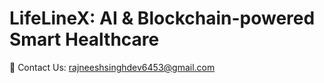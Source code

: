
# **LifeLineX: AI & Blockchain-powered Smart Healthcare**  


<!--
![Project Diagram](./assets/Images/Problem_Statement.png)
![Project Diagram](./assets/Images/ourSolution.png)
![Project Diagram](./assets/Images/Tech_Stack.png)
![Project Diagram](./assets/Images/Futurescope.png)
![Project Diagram](./assets/Images/who_we_serve.png)





---

## 📌 **Project Overview**  
LifeLineX revolutionizes healthcare by integrating **AI & Blockchain** to optimize hospital operations, enhance patient care, and secure medical records. Our **smart hospital management system** provides **real-time bed tracking, AI-powered doctor recommendations, and blockchain-secured patient data**, ensuring efficiency, transparency, and security.  

---

## 💡 **Problem Statement**  
Healthcare institutions struggle with:  
- **Bed Management Issues** – Difficulty in tracking and assigning available beds.  
- **Long OPD Queues** – Inefficient scheduling and resource management.  
- **Medicine Inventory Challenges** – Stock shortages and counterfeit drug risks.  
- **Patient Data Security Concerns** – Vulnerable records with limited control over sharing.  

LifeLineX tackles these issues with **AI-driven predictions and Blockchain-powered record management**, leading to better healthcare accessibility and security.  

---

## 🔑 **Core Features**  
### **AI-Powered Enhancements**  
✔️ **Smart Doctor Recommendations** – AI suggests the best doctors based on symptoms & medical history.  
✔️ **Real-time Queue Management** – AI forecasts wait times, reducing patient frustration.  
✔️ **Medicine Stock Prediction** – AI detects stock shortages & automates restocking.  
✔️ **AI Chatbot & Voice Assistant** – Helps patients with appointment booking & hospital queries.  

### **Blockchain-Based Security**  
✔️ **Decentralized Patient Records** – Hyperledger ensures tamper-proof medical history storage.  
✔️ **Patient-Controlled Data Sharing** – Users manage who accesses their health records.  
✔️ **Transparent Billing & Smart Contracts** – Automates payments & fraud prevention mechanisms.  

### **User Functionalities**  
| **Feature**         | **Patients** | **Hospital Admins** |
|---------------------|-------------|----------------------|
| Appointment Booking | ✅ Book doctor consultations | ✅ Manage doctor schedules |
| Queue Tracking     | ✅ View OPD wait time | ✅ Optimize patient flow |
| Bed Availability   | ✅ Check hospital bed status | ✅ Update occupancy details |
| Medicine Inventory | ✅ View stock availability | ✅ Manage stock levels & expiry dates |
| Secure Records    | ✅ Access medical history | ✅ Store & share patient data securely |

---

## 🛠 **Tech Stack**  
⚙️ **Frontend:** React.js, Next.js, Material UI  
🖥 **Backend:** Node.js, Python (FastAPI)  
🗄 **Database:** MongoDB, PostgreSQL, IPFS (Blockchain Storage)  
🤖 **AI Models:** TensorFlow, OpenAI API, Hugging Face  
🔗 **Blockchain:** Ethereum, Hyperledger, Smart Contracts  
☁ **Cloud & DevOps:** AWS, Docker, Kubernetes  

---

## 🚀 **Why LifeLineX?**  
✅ **Faster Hospital Operations** – AI optimizes bookings, diagnoses & inventory tracking.  
✅ **Enhanced Security & Transparency** – Blockchain protects patient records & ensures fraud-free billing.  
✅ **Seamless Patient Experience** – Easy access to medical care with AI-powered assistance.  

---

## 🙌 **Contributors & Contact**  
👨‍💻 **Team PulseCoders**  
-->
📧 Contact Us: rajneeshsinghdev6453@gmail.com

